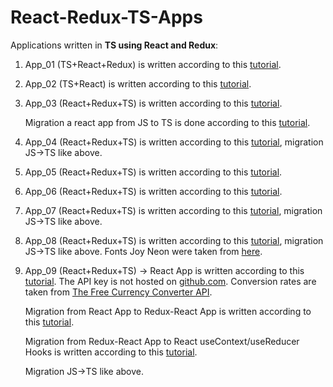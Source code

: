 # React-Redux-TS-Apps

Applications written in **TS using React and Redux**:

1. App_01 (TS+React+Redux) is written according to this
   [tutorial](https://www.freecodecamp.org/news/how-to-use-redux-in-your-react-typescript-app).

2. App_02 (TS+React) is written according to this
   [tutorial](https://typeofnan.dev/your-first-react-typescript-project-todo-app).

3. App_03 (React+Redux+TS) is written according to this
   [tutorial](https://medium.com/backticks-tildes/setting-up-a-redux-project-with-create-react-app-e363ab2329b8).

   Migration a react app from JS to TS is done according to this
   [tutorial](https://www.sitepoint.com/how-to-migrate-a-react-app-to-typescript/).

4. App_04 (React+Redux+TS) is written according to this [tutorial](https://chriscourses.com/blog/redux), migration JS->TS
   like above.

5. App_05 (React+Redux+TS) is written according to this
   [tutorial](https://www.newline.co/@satansdeer/using-react-redux-with-typescript--6ea90757).

6. App_06 (React+Redux+TS) is written according to this
   [tutorial](https://dev.to/tris909/how-to-use-redux-with-typescript-1oag).

7. App_07 (React+Redux+TS) is written according to this
   [tutorial](https://www.codingame.com/playgrounds/9169/simple-redux-create-delete-contact-application), migration JS->TS
   like above.

8. App_08 (React+Redux+TS) is written according to this
   [tutorial](https://dev.to/codebucks/build-redux-react-todo-list-app-with-animations-using-framer-motion-1mp1), migration
   JS->TS like above. Fonts Joy Neon were taken from [here](https://www.fontspace.com/joy-neon-font-f47613).

9. App_09 (React+Redux+TS) -> React App is written according to this [tutorial](https://www.youtube.com/watch?v=iDs5Woed47c).
   The API key is not hosted on [github.com](https://github.com/). Conversion rates are taken from
   [The Free Currency Converter API](https://free.currencyconverterapi.com/).

   Migration from React App to Redux-React App is written according to this
   [tutorial](https://medium.com/@bin.w.liu/step-by-step-migrating-react-app-to-redux-react-app-90974fce2877).

   Migration from Redux-React App to React useContext/useReducer Hooks is written according to this
   [tutorial](https://www.freecodecamp.org/news/how-to-convert-from-react-redux-classes-to-react-hooks-the-easy-way-eca2233e0e7a/).

   Migration JS->TS like above.
